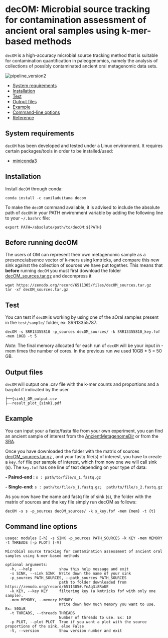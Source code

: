 
# decOM: Microbial source tracking for contamination assessment of ancient oral samples using k-mer-based methods

`decOM`  is a high-accuracy microbial source tracking method that is suitable for contamination quantification in paleogenomics, namely the analysis of collections of possibly contaminated ancient oral metagenomic data sets.

![pipeline_version2](https://raw.githubusercontent.com/CamilaDuitama/decOM/master/images/pipeline_version2.png?token=GHSAT0AAAAAABNF5TKQVZ7GWFJNDVX6VDVAYSGEMGA)

+ [System requirements](#system-requirements)
+ [Installation](#installation)
+ [Test](#usage)
+ [Output files](#output-files)
+ [Example](#example)
+ [Command-line options](#command-line-options)
+ [Reference](#reference)

## System requirements

`decOM`  has been developed and tested under a Linux environment.
It requires certain packages/tools in order to be installed/used: 
+ [miniconda3](https://conda.io/en/latest/miniconda.html)

## Installation

Install `decOM` through conda:
```
conda install -c camiladuitama decom
```
To make the ``decOM`` command available, it is advised to include the absolute path of `decOM`  in your PATH environment variable by adding the following line to your `~/.bashrc` file:

```
export PATH=/absolute/path/to/decOM:${PATH}
```

## Before running decOM

The users of OM can represent their own metagenomic sample as a presence/absence vector of k-mers using kmtricks, and compare this new sink against the collection of sources we have put together. This means that **before** running `decOM` you must first download the folder [ decOM_sources.tar.gz](https://zenodo.org/record/6511305/files/decOM_sources.tar.gz) and decompress it
```
wget https://zenodo.org/record/6511305/files/decOM_sources.tar.gz
tar -xf decOM_sources.tar.gz
```

## Test
You can test if `decOM`  is working by using one of the aOral samples present in the `test/sample/` folder, ex: SRR13355787. 
```
decOM -s SRR13355810 -p_sources decOM_sources/ -k SRR13355810_key.fof -mem 10GB -t 5
```
*Note*: The final memory allocated for each run of `decOM` will be your input in -mem times the number of cores. In the previous run we used 10GB * 5 = 50 GB.


## Output files
`decOM` will output one .csv file with the k-mer counts and proportions and a barplot if indicated by the user

```
├──{sink}_OM_output.csv  
├──result_plot_{sink}.pdf
```
## Example

You can input your a fastq/fasta file from your own experiment, you can find an ancient sample of interest from the [AncientMetagenomeDir](https://github.com/SPAAM-community/AncientMetagenomeDir) or from the [SRA](https://sra-explorer.info/).

Once you have downloaded the folder with the matrix of sources  [ decOM_sources.tar.gz](https://zenodo.org/record/6511305/files/decOM_sources.tar.gz) , and your fastq file(s) of interest, you have to create a `key.fof` file per sample of interest, which from now one we will call sink (s). The `key.fof` has one line of text depending on your type of data:

**- Paired-end :**
	 `s : path/to/file/s_1.fastq.gz`

**-  Single-end:**
	`s : path/to/file/s_1.fastq.gz;  path/to/file/s_2.fastq.gz `

As you now have the name and fastq file of sink (s), the folder with the matrix of sources and the key file simply run decOM as follows:

```decOM -s s -p_sources decOM_sources/ -k s_key.fof -mem {mem} -t {t}```

## Command line options

```
usage: modules [-h] -s SINK -p_sources PATH_SOURCES -k KEY -mem MEMORY -t THREADS [-p PLOT] [-V]

Microbial source tracking for contamination assessment of ancient oral samples using k-mer-based methods

optional arguments:
  -h, --help            show this help message and exit
  -s SINK, --sink SINK  Write down the name of your sink
  -p_sources PATH_SOURCES, --path_sources PATH_SOURCES
                        path to folder downloaded from https://zenodo.org/record/6511305#.YnAq3i8RoUE
  -k KEY, --key KEY     filtering key (a kmtricks fof with only one sample).
  -mem MEMORY, --memory MEMORY
                        Write down how much memory you want to use. Ex: 50GiB
  -t THREADS, --threads THREADS
                        Number of threads to use. Ex: 10
  -p PLOT, --plot PLOT  True if you want a plot with the source proportions of the sink, else False
  -V, --version         Show version number and exit


```
